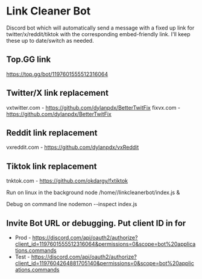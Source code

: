 # Link Cleaner Bot

Discord bot which will automatically send a message with a fixed up link for twitter/x/reddit/tiktok with the corresponding embed-friendly link. I'll keep these up to date/switch as needed.

## Top.GG link

https://top.gg/bot/1197601555512316064

## Twitter/X link replacement 

vxtwitter.com - https://github.com/dylanpdx/BetterTwitFix
fixvx.com - https://github.com/dylanpdx/BetterTwitFix

## Reddit link replacement

vxreddit.com - https://github.com/dylanpdx/vxReddit

## Tiktok link replacement

tnktok.com - https://github.com/okdargy/fxtiktok

Run on linux in the background
node /home/<user>/linkcleanerbot/index.js &

Debug on command line
nodemon --inspect index.js

## Invite Bot URL or debugging. Put client ID in for 

* Prod - https://discord.com/api/oauth2/authorize?client_id=1197601555512316064&permissions=0&scope=bot%20applications.commands
* Test - https://discord.com/api/oauth2/authorize?client_id=1197604264881705140&permissions=0&scope=bot%20applications.commands
